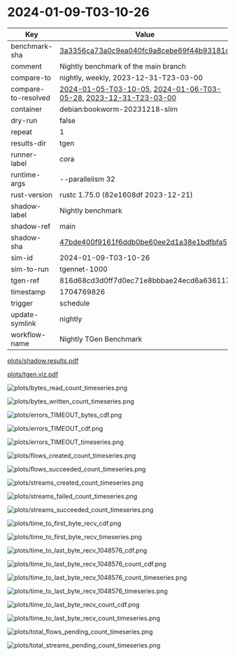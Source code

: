 # 2024-01-09-T03-10-26

| Key | Value |
|-----|-------|
| benchmark-sha | [3a3356ca73a0c9ea040fc9a8cebe69f44b93181c](https://github.com/shadow/benchmark/commit/3a3356ca73a0c9ea040fc9a8cebe69f44b93181c) |
| comment | Nightly benchmark of the main branch |
| compare-to | nightly, weekly, 2023-12-31-T23-03-00 |
| compare-to-resolved | [2024-01-05-T03-10-05](/tgen/2024-01-05-T03-10-05/README.md), [2024-01-06-T03-05-28](/tgen/2024-01-06-T03-05-28/README.md), [2023-12-31-T23-03-00](/tgen/2023-12-31-T23-03-00/README.md) |
| container | debian:bookworm-20231218-slim |
| dry-run | false |
| repeat | 1 |
| results-dir | tgen |
| runner-label | cora |
| runtime-args | --parallelism 32 |
| rust-version | rustc 1.75.0 (82e1608df 2023-12-21) |
| shadow-label | Nightly benchmark |
| shadow-ref | main |
| shadow-sha | [47bde400f9161f6ddb0be60ee2d1a38e1bdfbfa5](https://github.com/shadow/shadow/commit/47bde400f9161f6ddb0be60ee2d1a38e1bdfbfa5) |
| sim-id | 2024-01-09-T03-10-26 |
| sim-to-run | tgennet-1000 |
| tgen-ref | 816d68cd3d0ff7d0ec71e8bbbae24ecd6a636117 |
| timestamp | 1704769826 |
| trigger | schedule |
| update-symlink | nightly |
| workflow-name | Nightly TGen Benchmark |

[plots/shadow.results.pdf](plots/shadow.results.pdf)

[plots/tgen.viz.pdf](plots/tgen.viz.pdf)

![plots/bytes_read_count_timeseries.png](plots/bytes_read_count_timeseries.png)

![plots/bytes_written_count_timeseries.png](plots/bytes_written_count_timeseries.png)

![plots/errors_TIMEOUT_bytes_cdf.png](plots/errors_TIMEOUT_bytes_cdf.png)

![plots/errors_TIMEOUT_cdf.png](plots/errors_TIMEOUT_cdf.png)

![plots/errors_TIMEOUT_timeseries.png](plots/errors_TIMEOUT_timeseries.png)

![plots/flows_created_count_timeseries.png](plots/flows_created_count_timeseries.png)

![plots/flows_succeeded_count_timeseries.png](plots/flows_succeeded_count_timeseries.png)

![plots/streams_created_count_timeseries.png](plots/streams_created_count_timeseries.png)

![plots/streams_failed_count_timeseries.png](plots/streams_failed_count_timeseries.png)

![plots/streams_succeeded_count_timeseries.png](plots/streams_succeeded_count_timeseries.png)

![plots/time_to_first_byte_recv_cdf.png](plots/time_to_first_byte_recv_cdf.png)

![plots/time_to_first_byte_recv_timeseries.png](plots/time_to_first_byte_recv_timeseries.png)

![plots/time_to_last_byte_recv_1048576_cdf.png](plots/time_to_last_byte_recv_1048576_cdf.png)

![plots/time_to_last_byte_recv_1048576_count_cdf.png](plots/time_to_last_byte_recv_1048576_count_cdf.png)

![plots/time_to_last_byte_recv_1048576_count_timeseries.png](plots/time_to_last_byte_recv_1048576_count_timeseries.png)

![plots/time_to_last_byte_recv_1048576_timeseries.png](plots/time_to_last_byte_recv_1048576_timeseries.png)

![plots/time_to_last_byte_recv_count_cdf.png](plots/time_to_last_byte_recv_count_cdf.png)

![plots/time_to_last_byte_recv_count_timeseries.png](plots/time_to_last_byte_recv_count_timeseries.png)

![plots/total_flows_pending_count_timeseries.png](plots/total_flows_pending_count_timeseries.png)

![plots/total_streams_pending_count_timeseries.png](plots/total_streams_pending_count_timeseries.png)
